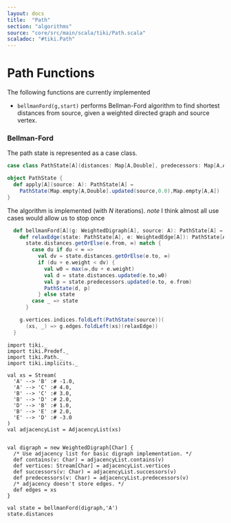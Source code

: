 ```yaml
---
layout: docs 
title:  "Path"
section: "algorithms"
source: "core/src/main/scala/tiki/Path.scala"
scaladoc: "#tiki.Path"
---
```

# Path Functions

The following functions are currently implemented

-  `bellmanFord(g,start)` performs Bellman-Ford algorithm to find shortest distances from source,
given a weighted directed graph and source vertex.

### Bellman-Ford

The path state is represented as a case class.
```scala
case class PathState[A](distances: Map[A,Double], predecessors: Map[A,A])

object PathState {
  def apply[A](source: A): PathState[A] =
    PathState(Map.empty[A,Double].updated(source,0.0),Map.empty[A,A])
}
```

The algorithm is implemented (with _N_ iterations). _note_ I think almost all 
use cases would allow us to stop once

```scala
  def bellmanFord[A](g: WeightedDigraph[A], source: A): PathState[A] = {
    def relaxEdge(state: PathState[A], e: WeightedEdge[A]): PathState[A] =
      state.distances.getOrElse(e.from, ∞) match {
        case du if du < ∞ =>
          val dv = state.distances.getOrElse(e.to, ∞)
          if (du + e.weight < dv) {
            val w0 = max(⧞,du + e.weight)
            val d = state.distances.updated(e.to,w0)
            val p = state.predecessors.updated(e.to, e.from)
            PathState(d, p)
          } else state
        case _ => state
      }

    g.vertices.indices.foldLeft(PathState(source))(
      (xs, _) => g.edges.foldLeft(xs)(relaxEdge))
  }
```



```tut
import tiki._
import tiki.Predef._
import tiki.Path._
import tiki.implicits._

val xs = Stream(
  'A' --> 'B' :# -1.0,
  'A' --> 'C' :# 4.0,
  'B' --> 'C' :# 3.0,
  'B' --> 'D' :# 2.0,
  'D' --> 'B' :# 1.0,
  'B' --> 'E' :# 2.0,
  'E' --> 'D' :# -3.0
)
val adjacencyList = AdjacencyList(xs)


val digraph = new WeightedDigraph[Char] {
  /* Use adjacency list for basic digraph implementation. */
  def contains(v: Char) = adjacencyList.contains(v)
  def vertices: Stream[Char] = adjacencyList.vertices
  def successors(v: Char) = adjacencyList.successors(v)
  def predecessors(v: Char) = adjacencyList.predecessors(v)
  /* adjacency doesn't store edges. */
  def edges = xs
}

val state = bellmanFord(digraph,'A')
state.distances
```